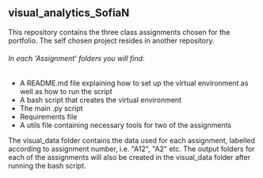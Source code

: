 ## visual_analytics_SofiaN
This repository contains the three class assignments chosen for the portfolio. The self chosen project resides in another repository.

###### In each 'Assignment' folders you will find:

- A README.md file explaining how to set up the virtual environment as well as how to run the script
- A bash script that creates the virtual environment
- The main .py script
- Requirements file
- A utils file containing necessary tools for two of the assignments


The visual_data folder contains the data used for each assignment, labelled according to assignment number, i.e. "A12", "A2" etc. The output folders for each of the assignments will also be created in the visual_data folder after running the bash script.


